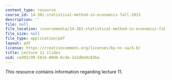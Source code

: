 ```yaml
---
content_type: resource
course_id: 14-381-statistical-method-in-economics-fall-2013
description: ''
file: null
file_location: /coursemedia/14-381-statistical-method-in-economics-fall-2013/ced92c99581600d66cde2a1d6e9c83ba_MIT14_381F13_lec11.pdf
file_size: null
file_type: application/pdf
layout: pdf
license: https://creativecommons.org/licenses/by-nc-sa/4.0/
title: Lecture 11 slides
uid: ced92c99-5816-00d6-6cde-2a1d6e9c83ba
---
```

This resource contains information regarding lecture 11.
